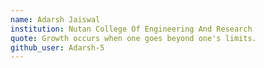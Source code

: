 ```yaml
---
name: Adarsh Jaiswal
institution: Nutan College Of Engineering And Research
quote: Growth occurs when one goes beyond one's limits. 
github_user: Adarsh-5
---
```

